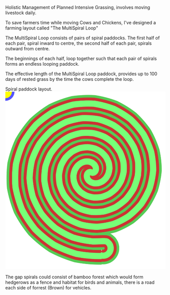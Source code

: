 
Holistic Management of Planned
Intensive Grassing, involves
moving livestock daily.

To save farmers time while 
moving Cows and Chickens,
I've designed a farming layout 
called "The MultiSpiral Loop"

The MultiSpiral Loop consists
of pairs of spiral paddocks.
The first half of each pair,
spiral inward to centre,
the second half of each pair,
spirals outward from centre.

The beginnings of each half,
loop together such that each
pair of spirals forms an 
endless looping paddock.

The effective length of the
MultiSpiral Loop paddock,
provides up to 100 days of
rested grass by the time 
the cows complete the loop.

   Spiral paddock layout.
<img src="./multiSpirelLoop.svg?x">

The gap spirals could consist
of bamboo forest which would
form hedgerows as a fence and
habitat for birds and animals,
there is a road each side of
forrest (Brown) for vehicles.


</pre>
